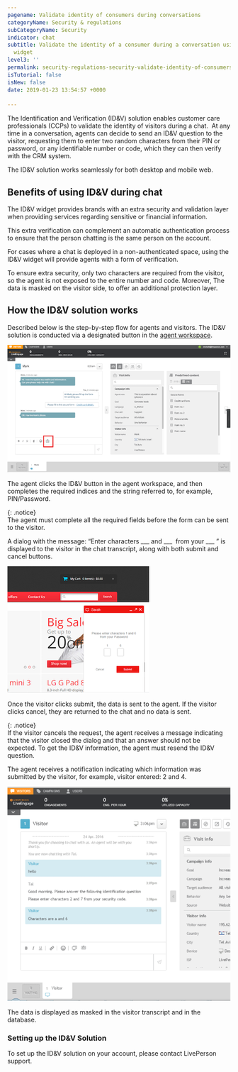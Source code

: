 ```yaml
---
pagename: Validate identity of consumers during conversations
categoryName: Security & regulations
subCategoryName: Security
indicator: chat
subtitle: Validate the identity of a consumer during a conversation using the ID&V
  widget
level3: ''
permalink: security-regulations-security-validate-identity-of-consumers-during-conversations.html
isTutorial: false
isNew: false
date: 2019-01-23 13:54:57 +0000

---
```

The Identification and Verification (ID&V) solution enables customer care professionals (CCPs) to validate the identity of visitors during a chat.  At any time in a conversation, agents can decide to send an ID&V question to the visitor, requesting them to enter two random characters from their PIN or password, or any identifiable number or code, which they can then verify with the CRM system.

The ID&V solution works seamlessly for both desktop and mobile web.

## Benefits of using ID&V during chat

The ID&V widget provides brands with an extra security and validation layer when providing services regarding sensitive or financial information.

This extra verification can complement an automatic authentication process to ensure that the person chatting is the same person on the account.

For cases where a chat is deployed in a non-authenticated space, using the ID&V widget will provide agents with a form of verification.

To ensure extra security, only two characters are required from the visitor, so the agent is not exposed to the entire number and code. Moreover, The data is masked on the visitor side, to offer an additional protection layer.

## How the ID&V solution works

Described below is the step-by-step flow for agents and visitors. The ID&V solution is conducted via a designated button in the [agent workspace](agent-manager-workspace-agent-tools-for-live-chat-agent-workspace-for-live-chat.html).

![](/img/Validate-identity-consumers-during-conversations1.png)

The agent clicks the ID&V button in the agent workspace, and then completes the required indices and the string referred to, for example, PIN/Password.

{: .notice}  
The agent must complete all the required fields before the form can be sent to the visitor.

A dialog with the message: “Enter characters ___ and ___  from your ___ ” is displayed to the visitor in the chat transcript, along with both submit and cancel buttons.

![](/img/Validate-identity-consumers-during-conversations3.png)

Once the visitor clicks submit, the data is sent to the agent. If the visitor clicks cancel, they are returned to the chat and no data is sent.

{: .notice}  
If the visitor cancels the request, the agent receives a message indicating that the visitor closed the dialog and that an answer should not be expected. To get the ID&V information, the agent must resend the ID&V question.

The agent receives a notification indicating which information was submitted by the visitor, for example, visitor entered: 2 and 4.

![](/img/Validate-identity-consumers-during-conversations4-1.png)

The data is displayed as masked in the visitor transcript and in the database.

### Setting up the ID&V Solution

To set up the ID&V solution on your account, please contact LivePerson support.